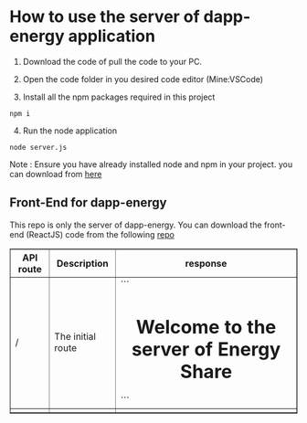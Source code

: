 # How to use the server of dapp-energy application

1) Download the code of pull the code to your PC.

2) Open the code folder in you desired code editor (Mine:VSCode)

3) Install all the npm packages required in this project

`npm i`

4) Run the node application

`node server.js`

Note : Ensure you have already installed node and npm in your project. you can download from [here](https://nodejs.org/en/download/)

## Front-End for dapp-energy
This repo is only the server of dapp-energy. You can download the front-end (ReactJS) code from the following [repo](https://github.com/HARSH-KUMAR10/dapp-energy-client)


<table border='1' cellspacing='0' cellpadding='10'>

<tr>
<th>API route</th>
<th>Description</th>
<th>response</th>
</tr>

<tr>
<td>/</td>
<td>The initial route</td>
<td>```<h1 style="text-align:center">Welcome to the server of Energy Share</h1>```</td>
</tr>

<tr>
<td></td>
<td></td>
<td></td>
</tr>

</table>